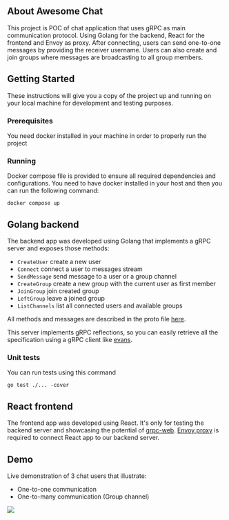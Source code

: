 
## About Awesome Chat

This project is POC of chat application that uses gRPC as main communication protocol.
Using Golang for the backend, React for the frontend and Envoy as proxy.
After connecting, users can send one-to-one messages by providing the receiver username.
Users can also create and join groups where messages are broadcasting to all group members.

## Getting Started

These instructions will give you a copy of the project up and running on
your local machine for development and testing purposes.

### Prerequisites

You need docker installed in your machine in order to properly run the project

### Running

Docker compose file is provided to ensure all required dependencies and configurations.
You need to have docker installed in your host and then you can run the following command:

    docker compose up

## Golang backend

The backend app was developed using Golang that implements a gRPC server and exposes those methods:

- `CreateUser` create a new user
- `Connect` connect a user to messages stream
- `SendMessage` send message to a user or a group channel
- `CreateGroup` create a new group with the current user as first member
- `JoinGroup` join created group
- `LeftGroup` leave a joined group
- `ListChannels` list all connected users and available groups

All methods and messages are described in the proto file [here](./golang-awesomechat/contracts/awesomechat.proto).

This server implements gRPC reflections, so you can easily retrieve all the specification using a gRPC client like [evans](https://github.com/ktr0731/evans).

### Unit tests

You can run tests using this command

    go test ./... -cover

## React frontend

The frontend app was developed using React. It's only for testing the backend server and showcasing the potential of [grpc-web](https://github.com/grpc/grpc-web).
[Envoy proxy](https://www.envoyproxy.io/) is required to connect React app to our backend server.

## Demo

Live demonstration of 3 chat users that illustrate:

- One-to-one communication
- One-to-many communication (Group channel)



![](./demo.gif)




